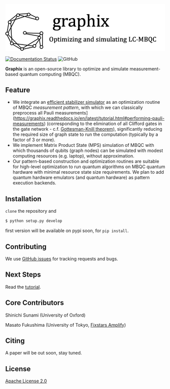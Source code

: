 ![Image](docs/logo/black_with_text.png)

[![Documentation Status](https://readthedocs.org/projects/graphix/badge/?version=latest)](https://graphix.readthedocs.io/en/latest/?badge=latest)
![GitHub](https://img.shields.io/github/license/TeamGraphix/graphix)

**Graphix** is an open-source library to optimize and simulate measurement-based quantum computing (MBQC). 

## Feature

- We integrate an [efficient stabilizer simulator](graphix/graphsim.py) as an optimization routine of MBQC *measurement pattern*, with which we can classically preprocess all Pauli measurements](https://graphix.readthedocs.io/en/latest/tutorial.html#performing-pauli-measurements) (corresponding to the elimination of all Clifford gates in the gate network - c.f. [Gottesman-Knill theorem](https://en.wikipedia.org/wiki/Gottesman–Knill_theorem)), significantly reducing the required size of graph state to run the computation (typically by a factor of 3 or more).
- We implement Matrix Product State (MPS) simulation of MBQC with which thousands of qubits (graph nodes) can be simulated with modest computing resources (e.g. laptop), without approximation.
- Our pattern-based construction and optimization routines are suitable for high-level optimization to run quantum algorithms on MBQC quantum hardware with minimal resource state size requirements. We plan to add quantum hardware emulators (and quantum hardware) as pattern execution backends.

## Installation
<!-- Install `graphix` with `pip`:

```bash
$ pip install graphix
``` -->

`clone` the repository and 

```bash
$ python setup.py develop
```

first version will be available on pypi soon, for `pip install`.

## Contributing

We use [GitHub issues](https://github.com/TeamGraphix/graphix/issues) for tracking requests and bugs. 

## Next Steps

Read the [tutorial](https://graphix.readthedocs.io/en/latest/tutorial.html).

## Core Contributors

Shinichi Sunami (University of Oxford)

Masato Fukushima (University of Tokyo, [Fixstars Amplify](https://amplify.fixstars.com/en/))

## Citing

A paper will be out soon, stay tuned.

## License

[Apache License 2.0](LICENSE)
